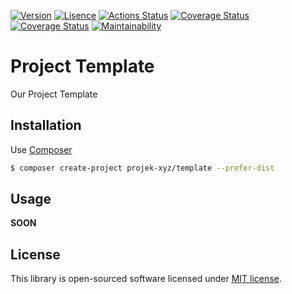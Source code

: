 [![Version](https://img.shields.io/packagist/v/projek-xyz/template?style=flat-square)](https://packagist.org/packages/projek-xyz/template)
[![Lisence](https://img.shields.io/packagist/l/projek-xyz/template?style=flat-square)](https://github.com/projek-xyz/php-lib-template/blob/master/LICENSE.md)
[![Actions Status](https://img.shields.io/github/workflow/status/projek-xyz/php-lib-template/Tests/master?style=flat-square&logo=github-actions)](https://github.com/projek-xyz/php-lib-template/actions)
[![Coverage Status](https://img.shields.io/coveralls/github/projek-xyz/php-lib-template/master?style=flat-square&logo=coveralls)](https://coveralls.io/github/projek-xyz/php-lib-template)
[![Coverage Status](https://img.shields.io/codeclimate/coverage/projek-xyz/template?style=flat-square&logo=code-climate)](https://codeclimate.com/github/projek-xyz/template)
[![Maintainability](https://img.shields.io/codeclimate/maintainability/projek-xyz/template?style=flat-square&logo=code-climate)](https://codeclimate.com/github/projek-xyz/template/maintainability)

# Project Template

Our Project Template

## Installation

Use [Composer](https://getcomposer.org/)

```bash
$ composer create-project projek-xyz/template --prefer-dist
```

## Usage

__SOON__

## License

This library is open-sourced software licensed under [MIT license](LICENSE).
